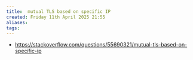 ```yaml
---
title:  mutual TLS based on specific IP
created: Friday 11th April 2025 21:55
aliases: 
tags: 
---
```

- https://stackoverflow.com/questions/55690321/mutual-tls-based-on-specific-ip

